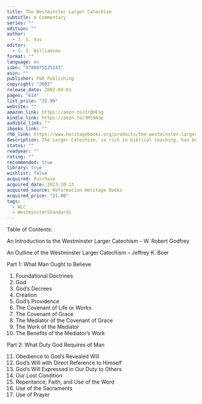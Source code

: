 ```yaml
---
title: The Westminster Larger Catechism
subtitle: A Commentary
series: ""
edition: ""
author:
  - J. G. Vos
editor:
  - G. I. Williamson
format: ""
language: en
isbn: "9780875525143"
asin: ""
publisher: P&R Publishing
copyright: "2002"
release_date: 2002-04-01
pages: "614"
list_price: "32.99"
website: ""
amazon_link: https://amzn.to/3rQHEsg
kindle_link: https://amzn.to/3M19A3p
audible_link: ""
ibooks_link: ""
rhb_link: https://www.heritagebooks.org/products/the-westminster-larger-catechism-vos.html
description: The Larger Catechism, so rich in biblical teaching, has been long neglected, even by conservative Presbyterians who embrace it as one of their three standards. This commentary, written in the mid-twentieth century, is being published in book-form for the first time, to encourage the catechisms increased use and study.
status: ""
readyear: ""
rating: ""
recommended: true
library: true
wishlist: false
acquired: Purchase
acquired_date: 2023-10-13
acquired_source: Reformation Heritage Books
acquired_price: "21.00"
tags:
  - WLC
  - WestminsterStandards
---
```


Table of Contents:

An Introduction to the Westminster Larger Catechism – W. Robert Godfrey

An Outline of the Westminster Larger Catechism – Jeffrey K. Boer

Part 1: What Man Ought to Believe

1. Foundational Doctrines
2. God
3. God’s Decrees
4. Creation
5. God’s Providence
6. The Covenant of Life or Works
7. The Covenant of Grace
8. The Mediator of the Covenant of Grace
9. The Work of the Mediator
10. The Benefits of the Mediator’s Work

Part 2: What Duty God Requires of Man

11. Obedience to God’s Revealed Will
12. God’s Will with Direct Reference to Himself
13. God’s Will Expressed in Our Duty to Others
14. Our Lost Condition
15. Repentance, Faith, and Use of the Word
16. Use of the Sacraments
17. Use of Prayer